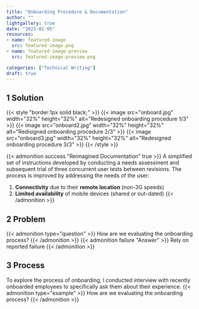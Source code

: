 ```yaml
---
title: "Onboarding Procedure & Documentation"
author: ""
lightgallery: true
date: "2023-02-05"
resources:
- name: featured-image
  src: featured-image.png
- name: featured-image-preview
  src: featured-image-preview.png

categories: ["Technical Writing"]
draft: true
---
```

## 1 Solution
{{< style "border:1px solid black;" >}}
{{< image src="onboard.jpg" width="32%" height="32%" alt="Redesigned onboarding procedure 1/3" >}}
{{< image src="onboard2.jpg" width="32%" height="32%" alt="Redisigned onboarding procedure 2/3" >}}
{{< image src="onboard3.jpg" width="32%" height="32%" alt="Redesigned onboarding procedure 3/3" >}}
{{< /style >}}

{{< admonition success "Reimagined Documentation" true >}} A simplified set of instructions developed by conducting a needs assessment and subsequent trial of three concurrent user tests between revisions.
The process is improved by addressing the needs of the user:
1. **Connectivity** due to their **remote location** (non-3G speeds)
1. **Limited availability** of mobile devices (shared or out-dated)
{{< /admonition >}}

## 2 Problem
{{< admonition type="question" >}} How are we evaluating the onboarding process? {{< /admonition >}}
{{< admonition failure "Answer" >}} Rely on reported failure {{< /admonition >}}

## 3 Process
To explore the process of onboarding, I conducted interview with recently onboarded employees to specifically ask them about their experience. 
{{< admonition type="example" >}} How are we evaluating the onboarding process? {{< /admonition >}}


